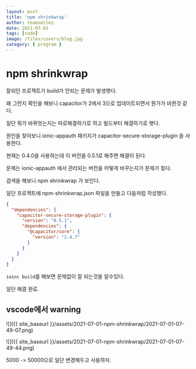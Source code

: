```yaml
---
layout: post
title: 'npm shrinkwrap'
author: teamsmiley
date: 2021-07-01
tags: [code]
image: /files/covers/blog.jpg
category: { program }
---
```


# npm shrinkwrap

잘되던 프로젝트가 build가 안되는 문제가 발생햇다.

왜 그런지 확인을 해보니 capacitor가 2에서 3으로 업데이트되면서 뭔가가 바뀐것 같다.

일단 뭐가 바뀌엇는지는 따로해결하기로 하고 빌드부터 해결하기로 햇다.

원인을 찾아보니 ionic-appauth 패키지가 capacitor-secure-storage-plugin 을 사용한다.

현재는 0.4.0을 사용하는데 이 버전을 0.5.1로 해주면 해결이 된다.

문제는 ionic-appauth 에서 관리되는 버전을 어떻게 바꾸는지가 문제가 됬다.

검색을 해보니 npm shrinkwrap 가 보인다.

일단 프로젝트에 npm-shrinkwrap.json 파일을 만들고 다음처럼 작성했다.

```json
{
  "dependencies": {
    "capacitor-secure-storage-plugin": {
      "version": "0.5.1",
      "dependencies": {
        "@capacitor/core": {
          "version": "2.4.7"
        }
      }
    }
  }
}
```

`ioinc build`를 해보면 문제없이 잘 되는것을 알수있다.

일단 해결 완료.

## vscode에서 warning

![]({{ site_baseurl }}/assets/2021-07-01-npm-shrinkwrap/2021-07-01-07-49-07.png)

![]({{ site_baseurl }}/assets/2021-07-01-npm-shrinkwrap/2021-07-01-07-49-44.png)

5000 -> 50000으로 일단 변경해두고 사용하자.
